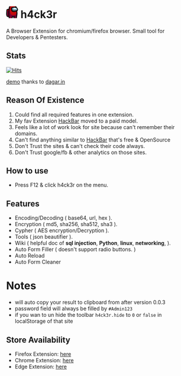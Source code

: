 <meta name="google-site-verification" content="iU8cFON8HgbG58PSrpyYOIMii6GQQrQ-tcqRJezg8QA" />

# ![Icon](./assets/icons/icon-32.png) h4ck3r
A Browser Extension for chromium/firefox browser. Small tool for Developers & Pentesters.

## Stats
[![Hits](https://hits.seeyoufarm.com/api/count/incr/badge.svg?url=https%3A%2F%2Fgithub.com%2F4nkitd%2Fh4ck3r&count_bg=%2379C83D&title_bg=%23555555&icon=&icon_color=%23E7E7E7&title=hits&edge_flat=false)](https://github.com/4nkitd)

[demo]( https://dagar.in/demo/h4ck3r/ ) thanks to [dagar.in](https://dagar.in/demo/h4ck3r/)
## Reason Of Existence

1. Could find all required features in one extension.
1. My fav Extension [HackBar](https://chrome.google.com/webstore/detail/hackbar/djmoeoifnlhjolebkehmpaocfnipknbh) moved to a paid model.
1. Feels like a lot of work look for site because can't remember their domains.
1. Can't find anything similar to [HackBar](https://chrome.google.com/webstore/detail/hackbar/djmoeoifnlhjolebkehmpaocfnipknbh) that's free & OpenSource
1. Don't Trust the sites & can't check their code always.
1. Don't Trust google/fb & other analytics on those sites.

## How to use 
* Press F12 & click h4ck3r on the menu.

## Features 
* Encoding/Decoding ( base64, url, hex ).
* Encryption ( md5, sha256, sha512, sha3 ).
* Cypher ( AES encryption/Decryption ).
* Tools ( json beautifier ).
* Wiki ( helpful doc of **sql injection**, **Python**, **linux**, **networking**,  ).
* Auto Form Filler ( doesn't support radio buttons. )
* Auto Reload
* Auto Form Cleaner 

# Notes
* will auto copy your result to clipboard from after version 0.0.3
* password field will always be filled by ```#Admin123```
* if you wan to un hide the toolbar ```h4ck3r.hide``` to ```0``` or ```false``` in localStorage of that site
## Store Availability
* Firefox Extension: [here](https://addons.mozilla.org/en-US/firefox/addon/h4ck3r-d/)
* Chrome Extension: [here](https://chrome.google.com/webstore/detail/h4ck3r/kmnlfjgamfnhcmpfnmgpiapacncdipad)
* Edge Extension: [here](https://microsoftedge.microsoft.com/addons/detail/h4ck3r/eglafmgecldkdjfodkjgcpepkodndgdg)
